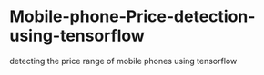 # Mobile-phone-Price-detection-using-tensorflow
detecting the price range of mobile phones using tensorflow
